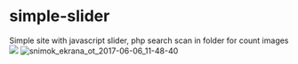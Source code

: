 # simple-slider
Simple site with javascript slider, php search scan in folder for count images
<img src="https://user-images.githubusercontent.com/9998764/32551839-e3f9b5d0-c4a2-11e7-95a0-b10b6b46dd92.jpg">
![snimok_ekrana_ot_2017-06-06_11-48-40](https://user-images.githubusercontent.com/9998764/32498063-a4b94110-c3df-11e7-8125-e72df0aed3ba.gif)
